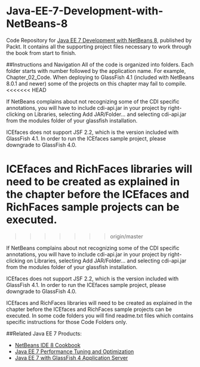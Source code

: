# Java-EE-7-Development-with-NetBeans-8
Code Repository for [Java EE 7 Development with NetBeans 8](https://www.packtpub.com/application-development/java-ee-7-development-netbeans-8?utm_source=github&utm_medium=repository&utm_campaign=9781783983520), published by Packt. It contains all the supporting project files necessary to work through the book from start to finish.


##Instructions and Navigation
All of the code is organized into folders. Each folder starts with number followed by the application name. For example,
Chapter_02_Code.
When deploying to GlassFish 4.1 (included with NetBeans 8.0.1 and newer) some of the projects on this chapter may fail to compile.
<<<<<<< HEAD

If NetBeans complains about not recognizing some of the CDI specific annotations, you will have to include cdi-api.jar in your project by right-clicking on Libraries, selecting Add JAR/Folder... and selecting cdi-api.jar from the modules folder of your glassfish installation.

ICEfaces does not support JSF 2.2, which is the version included with GlassFish 4.1. In order to run the ICEfaces sample project, please downgrade to GlassFish 4.0.

ICEfaces and RichFaces libraries will need to be created as explained in the chapter before the ICEfaces and RichFaces sample projects can be executed.
=======
>>>>>>> origin/master

If NetBeans complains about not recognizing some of the CDI specific annotations, you will have to include cdi-api.jar in your project by right-clicking on Libraries, selecting Add JAR/Folder... and selecting cdi-api.jar from the modules folder of your glassfish installation.

ICEfaces does not support JSF 2.2, which is the version included with GlassFish 4.1. In order to run the ICEfaces sample project, please downgrade to GlassFish 4.0.

ICEfaces and RichFaces libraries will need to be created as explained in the chapter before the ICEfaces and RichFaces sample projects can be executed.
In some code folders you will find readme.txt files which contains specific instructions for those Code Folders only.

##Related Java EE 7 Products:
* [NetBeans IDE 8 Cookbook](https://www.packtpub.com/application-development/netbeans-ide-8-cookbook?utm_source=github&utm_medium=repository&utm_campaign=9781782167761)
* [Java EE 7 Performance Tuning and Optimization](https://www.packtpub.com/application-development/java-ee-7-performance-tuning-and-optimization?utm_source=github&utm_medium=repository&utm_campaign=9781782176428)
* [Java EE 7 with GlassFish 4 Application Server](https://www.packtpub.com/application-development/java-ee-7-glassfish-4-application-server?utm_source=github&utm_medium=repository&utm_campaign=9781782176886)
